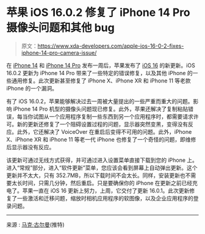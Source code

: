 # 苹果 iOS 16.0.2 修复了 iPhone 14 Pro 摄像头问题和其他 bug

> 原文：<https://www.xda-developers.com/apple-ios-16-0-2-fixes-iphone-14-pro-camera-issue/>

在 [iPhone 14](https://www.xda-developers.com/apple-iphone-14/) 和 [iPhone 14 Pro](https://www.xda-developers.com/apple-iphone-14-pro/) 发布一周后，苹果发布了 [iOS 16](https://www.xda-developers.com/ios-16/) 的新更新。iOS 16.0.2 更新为 iPhone 14 Pro 带来了一些特定的错误修复，以及其他 iPhone 的一些通用修复。此次更新甚至修复了 iPhone X、iPhone XR 和 iPhone 11 等老款 iPhone 的一个漏洞。

有了 iOS 16.0.2，苹果能够解决过去一周被大量提出的一些严重而重大的问题。影响 iPhone 14 Pro 机型的摄像头问题现已修复。此外，苹果还解决了复制粘贴错误，每当你试图从一个应用程序复制一些东西到另一个应用程序时，都需要请求许可。新的更新还修复了一个阻碍设置过程的问题，显示器突然变黑，变得没有反应。此外，它还解决了 VoiceOver 在重启后变得不可用的问题。此外，iPhone X、iPhone XR 和 iPhone 11 等老一代 iPhone 也修复了一个奇怪的问题，即维修后显示器没有反应。

该更新可通过无线方式获得，并可通过进入设置菜单直接下载到您的 iPhone 上。进入“常规”部分，进入“软件更新”菜单，您应该会看到屏幕上自动弹出更新。这个更新并不太大，只有 352.7MB，所以下载时间不会太长。同样，安装更新也不需要太长时间，只需几分钟，然后重启。只是要确保你的 iPhone 在更新之前已经充电了。苹果一直在 iOS 16 更新上努力，上周，它交付了更新 16.0.1。此次更新修复了一些激活和迁移问题，缩放时相机应用程序的软图像，以及企业应用程序的登录问题。

* * *

来源 : [马克·古尔曼](https://twitter.com/markgurman/status/1573040583182262272)(推特)